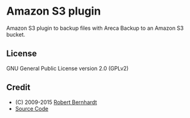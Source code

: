 # Amazon S3 plugin

Amazon S3 plugin to backup files with Areca Backup to an Amazon S3 bucket.

## License

GNU General Public License version 2.0 (GPLv2)

## Credit

- (C) 2009-2015 [Robert Bernhardt](https://sourceforge.net/u/rbernhardt/profile/)
- [Source Code](https://sourceforge.net/projects/areca-amazon-s3/)